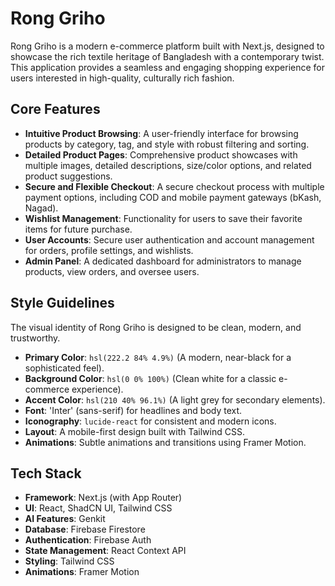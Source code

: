 # Rong Griho

Rong Griho is a modern e-commerce platform built with Next.js, designed to showcase the rich textile heritage of Bangladesh with a contemporary twist. This application provides a seamless and engaging shopping experience for users interested in high-quality, culturally rich fashion.

## Core Features

-   **Intuitive Product Browsing**: A user-friendly interface for browsing products by category, tag, and style with robust filtering and sorting.
-   **Detailed Product Pages**: Comprehensive product showcases with multiple images, detailed descriptions, size/color options, and related product suggestions.
-   **Secure and Flexible Checkout**: A secure checkout process with multiple payment options, including COD and mobile payment gateways (bKash, Nagad).
-   **Wishlist Management**: Functionality for users to save their favorite items for future purchase.
-   **User Accounts**: Secure user authentication and account management for orders, profile settings, and wishlists.
-   **Admin Panel**: A dedicated dashboard for administrators to manage products, view orders, and oversee users.

## Style Guidelines

The visual identity of Rong Griho is designed to be clean, modern, and trustworthy.

-   **Primary Color**: `hsl(222.2 84% 4.9%)` (A modern, near-black for a sophisticated feel).
-   **Background Color**: `hsl(0 0% 100%)` (Clean white for a classic e-commerce experience).
-   **Accent Color**: `hsl(210 40% 96.1%)` (A light grey for secondary elements).
-   **Font**: 'Inter' (sans-serif) for headlines and body text.
-   **Iconography**: `lucide-react` for consistent and modern icons.
-   **Layout**: A mobile-first design built with Tailwind CSS.
-   **Animations**: Subtle animations and transitions using Framer Motion.

## Tech Stack

-   **Framework**: Next.js (with App Router)
-   **UI**: React, ShadCN UI, Tailwind CSS
-   **AI Features**: Genkit
-   **Database**: Firebase Firestore
-   **Authentication**: Firebase Auth
-   **State Management**: React Context API
-   **Styling**: Tailwind CSS
-   **Animations**: Framer Motion
